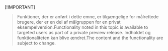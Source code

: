  [!IMPORTANT]
> <span data-ttu-id="20ab7-101">Funktioner, der er anført i dette emne, er tilgængelige for målrettede brugere, der er en del af målgruppen for en privat eksempelversion.</span><span class="sxs-lookup"><span data-stu-id="20ab7-101">Functionality noted in this topic is available to targeted users as part of a private preview release.</span></span> <span data-ttu-id="20ab7-102">Indholdet og funktionaliteten kan blive ændret.</span><span class="sxs-lookup"><span data-stu-id="20ab7-102">The content and the functionality are subject to change.</span></span> 
